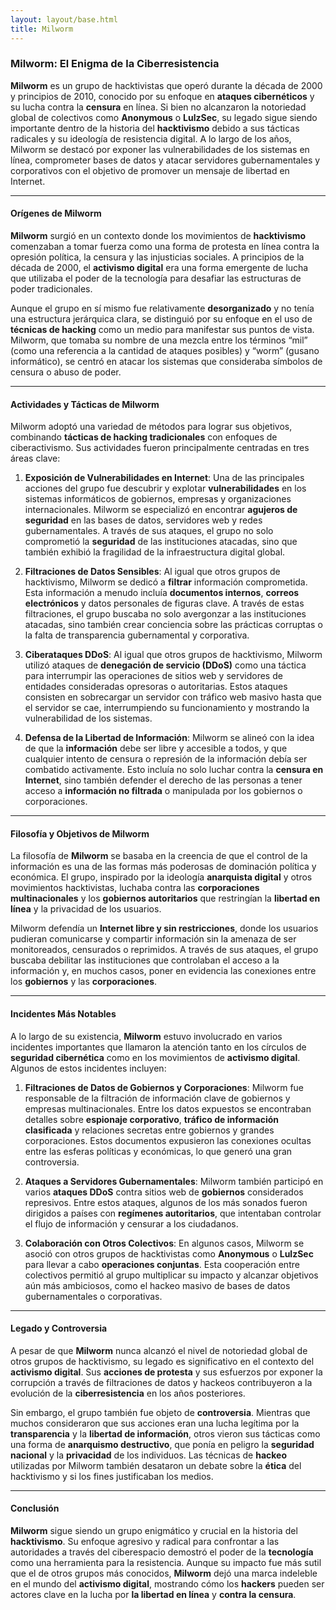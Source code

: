 ```yaml
---
layout: layout/base.html
title: Milworm
---
```


### Milworm: El Enigma de la Ciberresistencia

**Milworm** es un grupo de hacktivistas que operó durante la década de 2000 y principios de 2010, conocido por su enfoque en **ataques cibernéticos** y su lucha contra la **censura** en línea. Si bien no alcanzaron la notoriedad global de colectivos como **Anonymous** o **LulzSec**, su legado sigue siendo importante dentro de la historia del **hacktivismo** debido a sus tácticas radicales y su ideología de resistencia digital. A lo largo de los años, Milworm se destacó por exponer las vulnerabilidades de los sistemas en línea, comprometer bases de datos y atacar servidores gubernamentales y corporativos con el objetivo de promover un mensaje de libertad en Internet.

---

#### Orígenes de Milworm

**Milworm** surgió en un contexto donde los movimientos de **hacktivismo** comenzaban a tomar fuerza como una forma de protesta en línea contra la opresión política, la censura y las injusticias sociales. A principios de la década de 2000, el **activismo digital** era una forma emergente de lucha que utilizaba el poder de la tecnología para desafiar las estructuras de poder tradicionales.

Aunque el grupo en sí mismo fue relativamente **desorganizado** y no tenía una estructura jerárquica clara, se distinguió por su enfoque en el uso de **técnicas de hacking** como un medio para manifestar sus puntos de vista. Milworm, que tomaba su nombre de una mezcla entre los términos “mil” (como una referencia a la cantidad de ataques posibles) y “worm” (gusano informático), se centró en atacar los sistemas que consideraba símbolos de censura o abuso de poder.

---

#### Actividades y Tácticas de Milworm

Milworm adoptó una variedad de métodos para lograr sus objetivos, combinando **tácticas de hacking tradicionales** con enfoques de ciberactivismo. Sus actividades fueron principalmente centradas en tres áreas clave:

1. **Exposición de Vulnerabilidades en Internet**: Una de las principales acciones del grupo fue descubrir y explotar **vulnerabilidades** en los sistemas informáticos de gobiernos, empresas y organizaciones internacionales. Milworm se especializó en encontrar **agujeros de seguridad** en las bases de datos, servidores web y redes gubernamentales. A través de sus ataques, el grupo no solo comprometió la **seguridad** de las instituciones atacadas, sino que también exhibió la fragilidad de la infraestructura digital global.

2. **Filtraciones de Datos Sensibles**: Al igual que otros grupos de hacktivismo, Milworm se dedicó a **filtrar** información comprometida. Esta información a menudo incluía **documentos internos**, **correos electrónicos** y datos personales de figuras clave. A través de estas filtraciones, el grupo buscaba no solo avergonzar a las instituciones atacadas, sino también crear conciencia sobre las prácticas corruptas o la falta de transparencia gubernamental y corporativa.

3. **Ciberataques DDoS**: Al igual que otros grupos de hacktivismo, Milworm utilizó ataques de **denegación de servicio (DDoS)** como una táctica para interrumpir las operaciones de sitios web y servidores de entidades consideradas opresoras o autoritarias. Estos ataques consisten en sobrecargar un servidor con tráfico web masivo hasta que el servidor se cae, interrumpiendo su funcionamiento y mostrando la vulnerabilidad de los sistemas.

4. **Defensa de la Libertad de Información**: Milworm se alineó con la idea de que la **información** debe ser libre y accesible a todos, y que cualquier intento de censura o represión de la información debía ser combatido activamente. Esto incluía no solo luchar contra la **censura en Internet**, sino también defender el derecho de las personas a tener acceso a **información no filtrada** o manipulada por los gobiernos o corporaciones.

---

#### Filosofía y Objetivos de Milworm

La filosofía de **Milworm** se basaba en la creencia de que el control de la información es una de las formas más poderosas de dominación política y económica. El grupo, inspirado por la ideología **anarquista digital** y otros movimientos hacktivistas, luchaba contra las **corporaciones multinacionales** y los **gobiernos autoritarios** que restringían la **libertad en línea** y la privacidad de los usuarios.

Milworm defendía un **Internet libre y sin restricciones**, donde los usuarios pudieran comunicarse y compartir información sin la amenaza de ser monitoreados, censurados o reprimidos. A través de sus ataques, el grupo buscaba debilitar las instituciones que controlaban el acceso a la información y, en muchos casos, poner en evidencia las conexiones entre los **gobiernos** y las **corporaciones**.

---

#### Incidentes Más Notables

A lo largo de su existencia, **Milworm** estuvo involucrado en varios incidentes importantes que llamaron la atención tanto en los círculos de **seguridad cibernética** como en los movimientos de **activismo digital**. Algunos de estos incidentes incluyen:

1. **Filtraciones de Datos de Gobiernos y Corporaciones**: Milworm fue responsable de la filtración de información clave de gobiernos y empresas multinacionales. Entre los datos expuestos se encontraban detalles sobre **espionaje corporativo**, **tráfico de información clasificada** y relaciones secretas entre gobiernos y grandes corporaciones. Estos documentos expusieron las conexiones ocultas entre las esferas políticas y económicas, lo que generó una gran controversia.

2. **Ataques a Servidores Gubernamentales**: Milworm también participó en varios **ataques DDoS** contra sitios web de **gobiernos** considerados represivos. Entre estos ataques, algunos de los más sonados fueron dirigidos a países con **regímenes autoritarios**, que intentaban controlar el flujo de información y censurar a los ciudadanos.

3. **Colaboración con Otros Colectivos**: En algunos casos, Milworm se asoció con otros grupos de hacktivistas como **Anonymous** o **LulzSec** para llevar a cabo **operaciones conjuntas**. Esta cooperación entre colectivos permitió al grupo multiplicar su impacto y alcanzar objetivos aún más ambiciosos, como el hackeo masivo de bases de datos gubernamentales o corporativas.

---

#### Legado y Controversia

A pesar de que **Milworm** nunca alcanzó el nivel de notoriedad global de otros grupos de hacktivismo, su legado es significativo en el contexto del **activismo digital**. Sus **acciones de protesta** y sus esfuerzos por exponer la corrupción a través de filtraciones de datos y hackeos contribuyeron a la evolución de la **ciberresistencia** en los años posteriores.

Sin embargo, el grupo también fue objeto de **controversia**. Mientras que muchos consideraron que sus acciones eran una lucha legítima por la **transparencia** y la **libertad de información**, otros vieron sus tácticas como una forma de **anarquismo destructivo**, que ponía en peligro la **seguridad nacional** y la **privacidad** de los individuos. Las técnicas de **hackeo** utilizadas por Milworm también desataron un debate sobre la **ética** del hacktivismo y si los fines justificaban los medios.

---

#### Conclusión

**Milworm** sigue siendo un grupo enigmático y crucial en la historia del **hacktivismo**. Su enfoque agresivo y radical para confrontar a las autoridades a través del ciberespacio demostró el poder de la **tecnología** como una herramienta para la resistencia. Aunque su impacto fue más sutil que el de otros grupos más conocidos, **Milworm** dejó una marca indeleble en el mundo del **activismo digital**, mostrando cómo los **hackers** pueden ser actores clave en la lucha por **la libertad en línea** y **contra la censura**.

